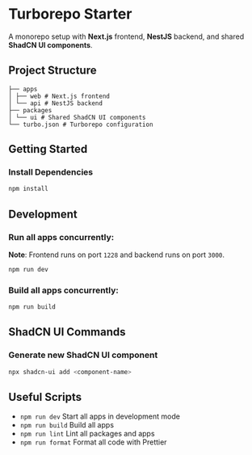# Turborepo Starter

A monorepo setup with **Next.js** frontend, **NestJS** backend, and shared **ShadCN UI components**.

## Project Structure

```
├── apps
│ ├── web # Next.js frontend
│ └── api # NestJS backend
├── packages
│ └── ui # Shared ShadCN UI components
└── turbo.json # Turborepo configuration
```

## Getting Started

### Install Dependencies

```bash
npm install
```

## Development

### Run all apps concurrently:

**Note**: Frontend runs on port `1228` and backend runs on port `3000`.

```bash
npm run dev
```

### Build all apps concurrently:

```bash
npm run build
```

## ShadCN UI Commands

### Generate new ShadCN UI component

```bash
npx shadcn-ui add <component-name>
```

## Useful Scripts

- `npm run dev` Start all apps in development mode
- `npm run build` Build all apps
- `npm run lint` Lint all packages and apps
- `npm run format` Format all code with Prettier
